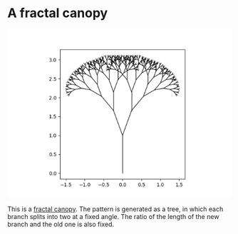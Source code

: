 # A fractal canopy

![Fractal tree](tree.png)

This is a [fractal canopy](https://en.wikipedia.org/wiki/Fractal_canopy).
The pattern is generated as a tree, in which each branch splits into two at a fixed angle.
The ratio of the length of the new branch and the old one is also fixed.
